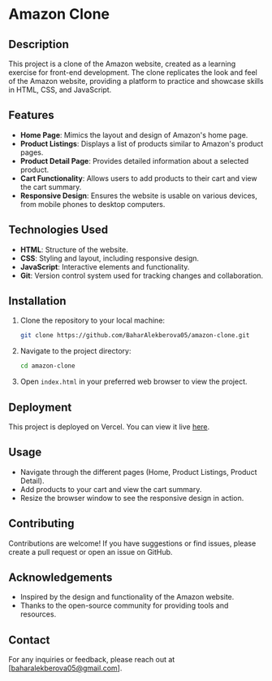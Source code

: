 # Amazon Clone

## Description

This project is a clone of the Amazon website, created as a learning exercise for front-end development. The clone replicates the look and feel of the Amazon website, providing a platform to practice and showcase skills in HTML, CSS, and JavaScript.

## Features

- **Home Page**: Mimics the layout and design of Amazon's home page.
- **Product Listings**: Displays a list of products similar to Amazon's product pages.
- **Product Detail Page**: Provides detailed information about a selected product.
- **Cart Functionality**: Allows users to add products to their cart and view the cart summary.
- **Responsive Design**: Ensures the website is usable on various devices, from mobile phones to desktop computers.

## Technologies Used

- **HTML**: Structure of the website.
- **CSS**: Styling and layout, including responsive design.
- **JavaScript**: Interactive elements and functionality.
- **Git**: Version control system used for tracking changes and collaboration.

## Installation

1. Clone the repository to your local machine:

    ```sh
    git clone https://github.com/BaharAlekberova05/amazon-clone.git
    ```

2. Navigate to the project directory:

    ```sh
    cd amazon-clone
    ```

3. Open `index.html` in your preferred web browser to view the project.

## Deployment

This project is deployed on Vercel. You can view it live [here](https://amazon-project-js-iota.vercel.app).

## Usage

- Navigate through the different pages (Home, Product Listings, Product Detail).
- Add products to your cart and view the cart summary.
- Resize the browser window to see the responsive design in action.

## Contributing

Contributions are welcome! If you have suggestions or find issues, please create a pull request or open an issue on GitHub.

## Acknowledgements

- Inspired by the design and functionality of the Amazon website.
- Thanks to the open-source community for providing tools and resources.

## Contact

For any inquiries or feedback, please reach out at [baharalekberova05@gmail.com].

